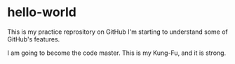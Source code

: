 # hello-world
This is my practice reprository on GitHub
I'm starting to understand some of GitHub's features.

I am going to become the code master.
This is my Kung-Fu, and it is strong.
